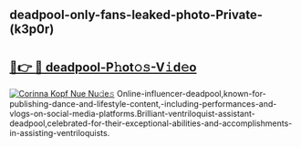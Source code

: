 ## deadpool-only-fans​-leaked-photo​-Private-(k3p0r)


# <h2><a href="https://mediaupload.pro?title=deadpool&ref=git">🔗👉 🔴 deadpool-P𝚑ot𝚘𝚜-V𝚒d𝚎o</a></h2>

[![Corinna Kopf Nue Nu𝚍e𝚜](https://i.imgur.com/0qMVB7G.gif)](https://mediaupload.pro?title=deadpool&ref=git)
Online-influencer-deadpool,known-for-publishing-dance-and-lifestyle-content,-including-performances-and-vlogs-on-social-media-platforms.Brilliant-ventriloquist-assistant-deadpool,celebrated-for-their-exceptional-abilities-and-accomplishments-in-assisting-ventriloquists.  